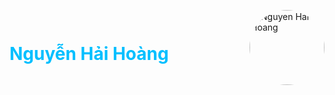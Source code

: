 <div align="left" style="display: flex; align-items: center; justify-content: space-between;">

  <!-- Tên -->
  <h1 style="color:#00BFFF; font-weight:700;">Nguyễn Hải Hoàng</h1>

  <!-- Hình bên phải -->
  <img src="https://github.com/username/repo-name/blob/main/avatar.png?raw=true" 
       alt="Nguyen Hai Hoang" 
       width="120" 
       style="border-radius: 50%; margin-left: 20px;" />

</div>
